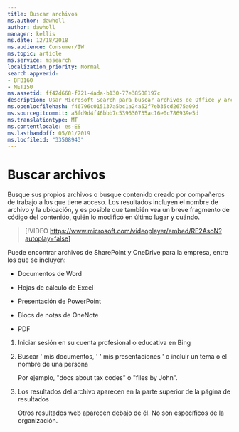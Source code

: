 ```yaml
---
title: Buscar archivos
ms.author: dawholl
author: dawholl
manager: kellis
ms.date: 12/18/2018
ms.audience: Consumer/IW
ms.topic: article
ms.service: mssearch
localization_priority: Normal
search.appverid:
- BFB160
- MET150
ms.assetid: ff42d668-f721-4ada-b130-77e38508197c
description: Usar Microsoft Search para buscar archivos de Office y archivos PDF y la información que verá
ms.openlocfilehash: f46796c015137a5bc1a24a52f7eb35cd2675a09d
ms.sourcegitcommit: a5fd9d4f46bbb7c539630735ac16e0c786939e5d
ms.translationtype: MT
ms.contentlocale: es-ES
ms.lasthandoff: 05/01/2019
ms.locfileid: "33508943"
---
```

# <a name="find-files"></a>Buscar archivos

Busque sus propios archivos o busque contenido creado por compañeros de trabajo a los que tiene acceso. Los resultados incluyen el nombre de archivo y la ubicación, y es posible que también vea un breve fragmento de código del contenido, quién lo modificó en último lugar y cuándo.
  
> [!VIDEO https://www.microsoft.com/videoplayer/embed/RE2AsoN?autoplay=false]
  
Puede encontrar archivos de SharePoint y OneDrive para la empresa, entre los que se incluyen:
  
- Documentos de Word
    
- Hojas de cálculo de Excel
    
- Presentación de PowerPoint
    
- Blocs de notas de OneNote
    
- PDF
    
1. Iniciar sesión en su cuenta profesional o educativa en Bing
    
2. Buscar ' mis documentos, ' ' mis presentaciones ' o incluir un tema o el nombre de una persona
    
    Por ejemplo, "docs about tax codes" o "files by John".
    
3. Los resultados del archivo aparecen en la parte superior de la página de resultados
    
    Otros resultados web aparecen debajo de él. No son específicos de la organización.


